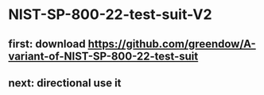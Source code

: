 # NIST-SP-800-22-test-suit-V2

## first: download https://github.com/greendow/A-variant-of-NIST-SP-800-22-test-suit
## next: directional use it
